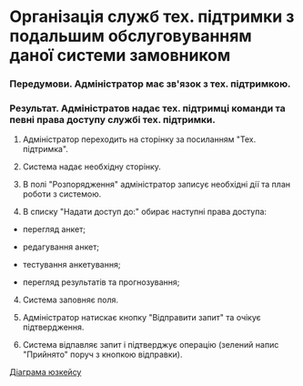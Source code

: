 # Організація служб тех. підтримки з подальшим обслуговуванням даної системи замовником

### Передумови. Адміністратор має зв'язок з тех. підтримкою.

### Результат. Адміністратов надає тех. підтримці команди та певні права доступу службі тех. підтримки.

1. Адміністратор переходить на сторінку за посиланням "Тех. підтримка".

2. Система надає необхідну сторінку.

2. В полі "Розпорядження" адміністратор записує необхідні дії та план роботи з системою.

3. В списку "Надати доступ до:" обирає наступні права доступа: 

  * перегляд анкет; 

  * редагування анкет; 

  * тестування анкетування; 

  * перегляд результатів та прогнозування; 

4. Система заповняє поля.

5. Адміністратор натискає кнопку "Відправити запит" та очікує підтвердження.

6. Система відпавляє запит і підтверджує операцію (зелений напис "Прийнято" поруч з кнопкою відправки).

[Діаграма юзкейсу](https://github.com/ip-85/System-Dynamics/blob/master/Doc/UMLDiagrams/scenarios/admin/Diagrams/UC1%20-%20Support%20Services.md)
